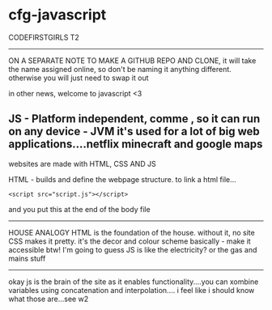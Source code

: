 # cfg-javascript
CODEFIRSTGIRLS T2

__________________________________________

ON A SEPARATE NOTE TO MAKE A GITHUB REPO AND CLONE, it will take the name assigned online, so don't be naming it anything different. otherwise you will just need to swap it out

in other news, welcome to javascript <3

JS - Platform independent, comme , so it can run on any device - JVM
it's used for a lot of big web applications....netflix minecraft and google maps
---------------------

websites are made with HTML, CSS AND JS

HTML - builds and define the webpage structure. 
to link a html file...

    <script src="script.js"></script>

and you put this at the end of the body file
____________________________________________

HOUSE ANALOGY 
HTML is the foundation of the house. without it, no site
CSS makes it pretty. it's the decor and colour scheme basically - make it accessible btw!
I'm going to guess JS is like the electricity? or the gas and mains stuff


_______________________________________________________________
okay js is the brain of the site as it enables functionality....you can xombine variables using concatenation and interpolation.... i feel like i should know what those are...see w2
